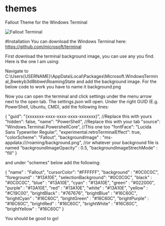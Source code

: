 # themes
Fallout Theme for the Windows Terminal

![Fallout Terminal](/images/logo.png)

#Installation
You can download the Windows Terminal here: https://github.com/microsoft/terminal

First download the terminal background image, you can use any you find. Here is the one I am using: 

Navigate to C:\Users\{USERNAME}\AppData\Local\Packages\Microsoft.WindowsTerminal_8wekyb3d8bbwe\RoamingState and add the background image. For the below code to work you have to name it background.png

Now you can open the terminal and click settings under the menu arrow next to the open tab. The settings.json will open. Under the right GUID (E.g. PowerShell, Ubuntu, CMD), add the following lines:                

{
    "guid": "{xxxxxxx-xxxx-xxxx-xxxx-xxxxxxx}", //Replace this with yours
    "hidden": false,
    "name": "PowerShell", //Replace this with your tab
    "source": "Windows.Terminal.PowershellCore", //This one too
    "fontFace": "Lucida Sans Typewriter Regular",
    "experimental.retroTerminalEffect": true,
    "colorScheme": "Fallout",
    "backgroundImage" : "ms-appdata:///roaming/background.png", //or whatever your background file is named
    "backgroundImageOpacity" : 0.5,
    "backgroundImageStrechMode" : "fill"
}

and under "schemes" below add the following:

{
    "name" : "Fallout",
    "cursorColor": "#FFFFFF",
    "background" : "#0C0C0C",
    "foreground" : "#13A10E",
    "selectionBackground": "#0C0C0C",
    "black" : "#0C0C0C",
    "blue" : "#13A10E",
    "cyan" : "#13A10E",
    "green" : "#022000",
    "purple" : "#13A10E",
    "red" : "#13A10E",
    "white" : "#13A10E",
    "yellow" : "#C19C00",
    "brightBlack" : "#767676",
    "brightBlue" : "#16C60C",
    "brightCyan" : "#16C60C",
    "brightGreen" : "#16C60C",
    "brightPurple" : "#16C60C",
    "brightRed" : "#16C60C",
    "brightWhite" : "#16C60C",
    "brightYellow" : "#16C60C"
}
        
You should be good to go!

